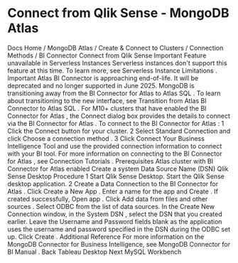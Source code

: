 # Connect from Qlik Sense - MongoDB Atlas


Docs Home / MongoDB Atlas / Create & Connect to Clusters / Connection Methods / BI Connector Connect from Qlik Sense Important Feature unavailable in Serverless Instances Serverless instances don't support this
feature at this time. To learn more, see Serverless Instance Limitations . Important Atlas BI Connector is approaching end-of-life.
It will be deprecated and no longer supported in June 2025. MongoDB is transitioning away from the BI Connector for Atlas to Atlas SQL .
To learn about transitioning to the new interface, see Transition from Atlas BI Connector to Atlas SQL . For M10+ clusters that have enabled the BI Connector for Atlas , the Connect dialog box provides the details to connect via the BI Connector for Atlas . To connect to the BI Connector for Atlas : 1 Click the Connect button for your cluster. 2 Select Standard Connection and
click Choose a connection method . 3 Click Connect Your Business Intelligence Tool and use the provided connection information to connect with
your BI tool. For more information on connecting to the BI Connector for Atlas , see Connection Tutorials . Prerequisites Atlas cluster with BI Connector for Atlas enabled Create a system Data Source Name (DSN) Qlik Sense Desktop Procedure 1 Start Qlik Sense Desktop. Start the Qlik Sense desktop application. 2 Create a Data Connection to the BI Connector for Atlas . Click Create a New App . Enter a name for the app and Create .  If created
successfully, Open app . Click Add data from files and other sources . Select ODBC from the list of data sources. In the Create New Connection window, in the System DSN , select the DSN that you created earlier. Leave the Username and Password fields
blank as the application uses the username and password specified
in the DSN during the ODBC set up. Click Create . Additional Reference For more information on the MongoDB Connector for Business
Intelligence, see MongoDB Connector for BI Manual . Back Tableau Desktop Next MySQL Workbench
